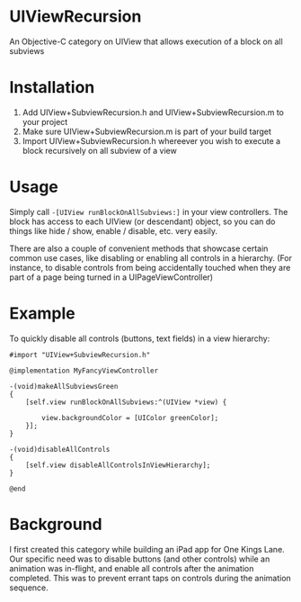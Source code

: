 UIViewRecursion
===============

An Objective-C category on UIView that allows execution of a block on all subviews

Installation
============

1. Add UIView+SubviewRecursion.h and UIView+SubviewRecursion.m to your project
1. Make sure UIView+SubviewRecursion.m is part of your build target
1. Import UIView+SubviewRecursion.h whereever you wish to execute a block recursively on all subview of a view

Usage
=====

Simply call `-[UIView runBlockOnAllSubviews:]` in your view controllers. The block has access to each UIView (or descendant) object, so you can do things like hide / show, enable / disable, etc. very easily.

There are also a couple of convenient methods that showcase certain common use cases, like disabling or enabling all controls in a hierarchy. (For instance, to disable controls from being accidentally touched when they are part of a page being turned in a UIPageViewController)

Example
=======

To quickly disable all controls (buttons, text fields) in a view hierarchy:

    #import "UIView+SubviewRecursion.h"

    @implementation MyFancyViewController

    -(void)makeAllSubviewsGreen
    {
        [self.view runBlockOnAllSubviews:^(UIView *view) {
        
            view.backgroundColor = [UIColor greenColor];
        }];
    }
    
    -(void)disableAllControls
    {
        [self.view disableAllControlsInViewHierarchy];
    }
    
    @end

Background
==========

I first created this category while building an iPad app for One Kings Lane. Our specific need was to disable buttons (and other controls) while an animation was in-flight, and enable all controls after the animation completed. This was to prevent errant taps on controls during the animation sequence.